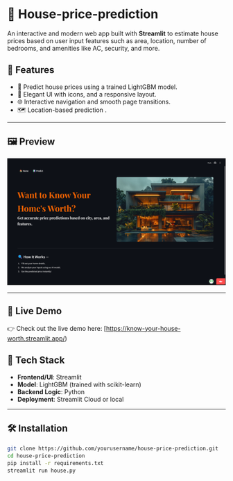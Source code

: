 #  🏡 House-price-prediction

An interactive and modern web app built with **Streamlit** to estimate house prices based on user input features such as area, location, number of bedrooms, and amenities like AC, security, and more.

## 🚀 Features

- 🔮 Predict house prices using a trained LightGBM model.
- 🎨 Elegant UI with  icons, and a responsive layout.
- 🌐 Interactive navigation and smooth page transitions.
- 🗺️ Location-based prediction .

---

## 🖼️ Preview

![App Screenshot](https://github.com/rathour-anushka/House-price-prediction/blob/main/Screenshot%202025-04-10%20204657.png)

---
## 🔗 Live Demo

👉 Check out the live demo here: [https://know-your-house-worth.streamlit.app/)


## 🧰 Tech Stack

- **Frontend/UI**: Streamlit
- **Model**: LightGBM (trained with scikit-learn)
- **Backend Logic**: Python
- **Deployment**: Streamlit Cloud or local

---

## 🛠️ Installation

```bash
git clone https://github.com/yourusername/house-price-prediction.git
cd house-price-prediction
pip install -r requirements.txt
streamlit run house.py
